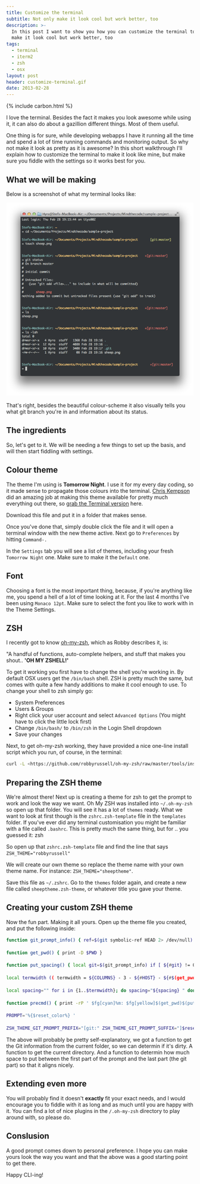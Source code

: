 ```yaml
---
title: Customize the terminal
subtitle: Not only make it look cool but work better, too
description: >-
  In this post I want to show you how you can customize the terminal to not only
  make it look cool but work better, too
tags:
  - terminal
  - iterm2
  - zsh
  - osx
layout: post
header: customize-terminal.gif
date: 2013-02-28
---
```


{% include carbon.html %}

I love the terminal. Besides the fact it makes you look awesome while using it, it can also do about a gazillion different things. Most of them useful.

One thing is for sure, while developing webapps I have it running all the time and spend a lot of time running commands and monitoring output. So why not make it look as pretty as it is awesome? In this short walkthrough I'll explain how to customize the terminal to make it look like mine, but make sure you fiddle with the settings so it works best for you.

## What we will be making

Below is a screenshot of what my terminal looks like:

[![Custom Terminal](/images/screenshots/custom-terminal.png "Custom Terminal")](/images/screenshots/custom-terminal.png)

That's right, besides the beautiful colour-scheme it also visually tells you what git branch you're in and information about its status.

<!-- Rectangle Ad -->

<!-- <center>
<ins class="adsbygoogle"
     style="display:inline-block;width:336px;height:280px"
     data-ad-client="ca-pub-0534492338431642"
     data-ad-slot="3199566305"></ins>
</center>
<script>
(adsbygoogle = window.adsbygoogle || []).push({});
</script> -->

## The ingredients

So, let's get to it. We will be needing a few things to set up the basis, and will then start fiddling with settings.

## Colour theme

The theme I'm using is **Tomorrow Night**. I use it for my every day coding, so it made sense to propagate those colours into the terminal. [Chris Kempson](https://github.com/chriskempson) did an amazing job at making this theme available for pretty much everything out there, so [grab the Terminal version](https://github.com/chriskempson/tomorrow-theme/blob/master/OS%20X%20Terminal/Tomorrow%20Night.terminal) here.

Download this file and put it in a folder that makes sense.

Once you've done that, simply double click the file and it will open a terminal window with the new theme active. Next go to `Preferences` by hitting `Command-.`

In the `Settings` tab you will see a list of themes, including your fresh `Tomorrow Night` one. Make sure to make it the `Default` one.

## Font

Choosing a font is the most important thing, because, if you're anything like me, you spend a hell of a lot of time looking at it. For the last 4 months I've been using `Monaco 12pt`. Make sure to select the font you like to work with in the Theme Settings.

## ZSH

I recently got to know [oh-my-zsh](https://github.com/robbyrussell/oh-my-zsh), which as Robby describes it, is:

"A handful of functions, auto-complete helpers, and stuff that makes you shout.. **'OH MY ZSHELL!'**

To get it working you first have to change the shell you're working in. By default OSX users get the `/bin/bash` shell. ZSH is pretty much the same, but comes with quite a few handy additions to make it cool enough to use. To change your shell to zsh simply go:

* System Preferences
* Users & Groups
* Right click your user account and select `Advanced Options` (You might have to click the little lock first)
* Change `/bin/bash/` to `/bin/zsh` in the Login Shell dropdown
* Save your changes

Next, to get oh-my-zsh working, they have provided a nice one-line install script which you run, of course, in the terminal:

```bash
curl -L <https://github.com/robbyrussell/oh-my-zsh/raw/master/tools/install.sh> | sh
```

## Preparing the ZSH theme

We're almost there! Next up is creating a theme for zsh to get the prompt to work and look the way we want. Oh My ZSH was installed into `~/.oh-my-zsh` so open up that folder. You will see it has a lot of `themes` ready. What we want to look at first though is the `zshrc.zsh-template` file in the `templates` folder. If you've ever did any terminal customisation you might be familiar with a file called `.bashrc`. This is pretty much the same thing, but for .. you guessed it: zsh

So open up that `zshrc.zsh-template` file and find the line that says `ZSH_THEME="robbyrussell"`

We will create our own theme so replace the theme name with your own theme name. For instance: `ZSH_THEME="sheeptheme"`.

Save this file as `~/.zshrc`. Go to the `themes` folder again, and create a new file called `sheeptheme.zsh-theme`, or whatever title you gave your theme.

## Creating your custom ZSH theme

Now the fun part. Making it all yours. Open up the theme file you created, and put the following inside:

```bash
function git_prompt_info() { ref=$(git symbolic-ref HEAD 2> /dev/null) || return echo "$(parse_git_dirty)$ZSH_THEME_GIT_PROMPT_PREFIX$(current_branch)$ZSH_THEME_GIT_PROMPT_SUFFIX" }

function get_pwd() { print -D $PWD }

function put_spacing() { local git=$(git_prompt_info) if [ ${#git} != 0 ]; then ((git=${#git} - 10)) else git=0 fi

local termwidth (( termwidth = ${COLUMNS} - 3 - ${#HOST} - ${#$(get_pwd)} - ${bat} - ${git} ))

local spacing="" for i in {1..$termwidth}; do spacing="${spacing} " done echo $spacing }

function precmd() { print -rP ' $fg[cyan]%m: $fg[yellow]$(get_pwd)$(put_spacing)$(git_prompt_info)' }

PROMPT='%{$reset_color%} '

ZSH_THEME_GIT_PROMPT_PREFIX="[git:" ZSH_THEME_GIT_PROMPT_SUFFIX="]$reset_color" ZSH_THEME_GIT_PROMPT_DIRTY="$fg[red]+" ZSH_THEME_GIT_PROMPT_CLEAN="$fg[green]"
```

The above will probably be pretty self-explanatory, we got a function to get the Git information from the current folder, so we can determin if it's dirty. A function to get the current directory. And a function to determin how much space to put between the first part of the prompt and the last part (the git part) so that it aligns nicely.

## Extending even more

You will probably find it doesn't **exactly** fit your exact needs, and I would encourage you to fiddle with it as long and as much until you are happy with it. You can find a lot of nice plugins in the `/.oh-my-zsh` directory to play around with, so please do.

## Conslusion

A good prompt comes down to personal preference. I hope you can make yours look the way you want and that the above was a good starting point to get there.

Happy CLI-ing!
